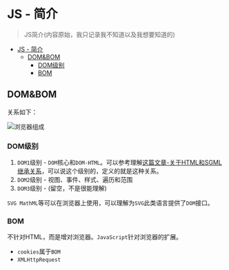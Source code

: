 # JS - 简介
> JS简介(内容原始，我只记录我不知道以及我想要知道的)

<!-- TOC -->

- [JS - 简介](#js---简介)
  - [DOM&BOM](#dombom)
    - [DOM级别](#dom级别)
    - [BOM](#bom)

<!-- /TOC -->

## DOM&BOM

关系如下：

![浏览器组成](https://raw.githubusercontent.com/JiangWeixian/JS-Tips/master/Broswer/img/Browser-dom%26bom%26js.png)

### DOM级别 

1. `DOM1`级别 - `DOM`核心和`DOM-HTML`。可以参考理解[这篇文章-关于HTML和SGML继承关系](https://github.com/JiangWeixian/JS-Tips/blob/master/HTML/HTML-DOCTYPE.md)，可以说这个级别的，定义的就是这种关系。
2. `DOM2`级别 - 视图、事件、样式、遍历和范围
3. `DOM3`级别 - (留空，不是很能理解)

`SVG MathML`等可以在浏览器上使用，可以理解为`SVG`此类语言提供了`DOM`接口。

### BOM

不针对HTML，而是增对浏览器。`JavaScript`针对浏览器的扩展。

* `cookies`属于`BOM`
* `XMLHttpRequest`


